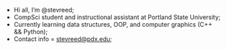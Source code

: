 - Hi all, I’m @stevreed;
- CompSci student and instructional assistant at Portland State University;
- Currently learning data structures, OOP, and computer graphics (C++ && Python);
- Contact info = stevreed@pdx.edu;
